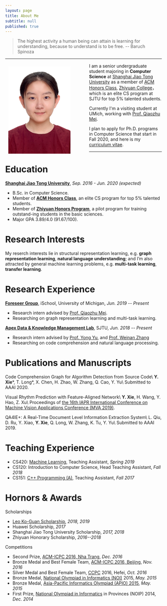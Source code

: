 ```yaml
---
layout: page
title: About Me
subtitle: null
published: true
---
```



> The highest activity a human being can attain is learning for understanding, because to understand is to be free. -- Baruch Spinoza

----------------------------

<img align="left" src="/img/photo.png" height="280" width="200" style="margin-right:50px;padding:10px;box-shadow:5px">

I am a senior undergraduate student majoring in **Computer Science** at [Shanghai Jiao Tong University](http://en.sjtu.edu.cn/) as a member of [ACM Honors Class](https://acm.sjtu.edu.cn/home), [Zhiyuan College](https://zhiyuan.sjtu.edu.cn)，which is an elite CS program at SJTU for top 5% talented students.

Currently I'm a visiting student at UMich, working with [Prof. Qiaozhu Mei](http://www-personal.umich.edu/~qmei/).

I plan to apply for Ph.D. programs in Computer Science that start in Fall 2020, and here is my [curriculum vitae](https://raw.githubusercontent.com/yutxie/yutxie.github.io/master/files/Yutong%20Xie.pdf).

----------------------------

# Education

[**Shanghai Jiao Tong University**](https://www.sjtu.edu.cn/), *Sep. 2016 - Jun. 2020 (expected)*

- B.Sc. in Computer Science.
- Member of [**ACM Honors Class**](https://acm.sjtu.edu.cn/), an elite CS program for top 5% talented students.
- Member of [**Zhiyuan Honors Program**](https://zhiyuan.sjtu.edu.cn/), a pilot program for training outstand-ing students in the basic sciences.
- Major GPA 3.89/4.0 (91.67/100).

# Research Interests

My reserch interests lie in structural representation learning, e.g. **graph representation learning**, **natural language understanding**; and I’m also attracted by general machine learning problems, e.g. **multi-task learning**, **transfer learning**.


# Research Experience

[**Foreseer Group**](http://foreseer.si.umich.edu/), iSchool, University of Michigan, *Jun. 2019 -- Present*

- Research intern advised by [Prof. Qiaozhu Mei](http://www-personal.umich.edu/~qmei/).
- Researching on graph representation learning and multi-task learning.

[**Apex Data & Knowledge Management Lab**](http://apex.sjtu.edu.cn), SJTU, *Jun. 2018 -- Present*

- Research intern advised by [Prof. Yong Yu](http://apex.sjtu.edu.cn/members/yyu), and [Prof. Weinan Zhang](http://wnzhang.net/)
- Researching on code comprehension and  natural language processing.

# Publications and Manuscripts

Code Comprehension Graph for Algorithm Detection from Source Code\\
**Y. Xie**\*, T. Long\*, X. Chen, H. Zhao, W. Zhang, Q. Cao, Y. Yu\\
Submitted to AAAI 2020. 

Visual Rhythm Prediction with Feature-Aligned Network\\
**Y. Xie**, H. Wang, Y. Hao, Z. Xu\\
Proceedings of [the 16th IAPR International Conference on Machine Vision Applications Conference (MVA 2019)](http://www.mva-org.jp/Proceedings/2019/).

QA4IE+: A Real-Time Document Level Information Extraction System\\
L. Qiu, D. Ru, Y. Xiao, **Y. Xie**, Q. Long, W. Zhang, K. Tu, Y. Yu\\
Submitted to AAAI 2019.


# Teaching Experience

- CS420: [Machine Learning](http://wnzhang.net/teaching/cs420/index.html), Teaching Assistant, *Spring 2019*
- CS120: Introduction to Computer Science, Head Teaching Assistant, *Fall 2018*
- CS151: [C++ Programming (A)](https://acm.sjtu.edu.cn/wiki/Programming_2017), Teaching Assistant, *Fall 2017*

# Hornors & Awards

Scholarships
- [Leo Ko-Guan Scholarship](http://www.leokoguanfoundation.org/), *2018, 2019*
- Huawei Scholarship, *2017*
- Shanghai Jiao Tong University Scholarship, *2017, 2018*
- Zhiyuan Honorary Scholarship, *2016--2018*

Competitions
- Second Prize, [ACM-ICPC 2016, Nha Trang](https://icpc.baylor.edu/regionals/finder/nha-trang-2016), *Dec. 2016*
- Bronze Medal and Best Female Team, [ACM-ICPC 2016, Beijing](http://acm.pku.edu.cn/icpc_pku2016/), *Nov. 2016*
- Silver Medal and Best Female Team, [CCPC](http://ccpc.io/) 2016, Hefei, *Oct. 2016*
- Bronze Medal, [National Olympiad in Informatics (NOI)](http://www.noi.cn/) 2015, *May. 2015*
- Bronze Medal, [Asia-Pacific Informatics Olympiad (APIO) 2015](http://apio2015.org/), *May. 2015*
- First Prize, [National Olympiad in Informatics](http://www.noi.cn/) in Provinces (NOIP) 2014, *Dec. 2014*
